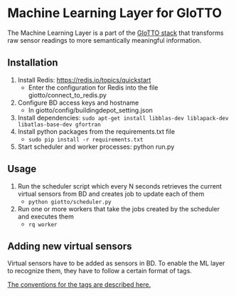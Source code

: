 Machine Learning Layer for GIoTTO
=================================

The Machine Learning Layer is a part of the [GIoTTO stack](http://iotexpedition.org) that transforms
raw sensor readings to more semantically meaningful information.

## Installation

1. Install Redis: https://redis.io/topics/quickstart
   - Enter the configuration for Redis into the file giotto/connect_to_redis.py
2. Configure BD access keys and hostname
   - In giotto/config/buildingdepot_setting.json
4. Install dependencies: `sudo apt-get install libblas-dev liblapack-dev libatlas-base-dev gfortran`
3. Install python packages from the requirements.txt file
   - `sudo pip install -r requirements.txt`
4. Start scheduler and worker processes: python run.py

## Usage

1. Run the scheduler script which every N seconds retrieves the current virtual
   sensors from BD and creates job to update each of them
   - `python giotto/scheduler.py`
2. Run one or more workers that take the jobs created by the scheduler and executes
   them
   - `rq worker`

## Adding new virtual sensors

Virtual sensors have to be added as sensors in BD. To enable the ML layer to recognize them, they have to follow a certain format of tags.

[The conventions for the tags are described here.](https://github.com/IoT-Expedition/node-actuation-engine/wiki/Representation-of-entities-in-BuildingDepot)
